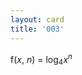 ```yaml
---
layout: card
title: '003'
---
```


<p>f(<var>x</var>, <var>n</var>) = log<sub>4</sub><var>x</var><sup><var>n</var></sup></p>

